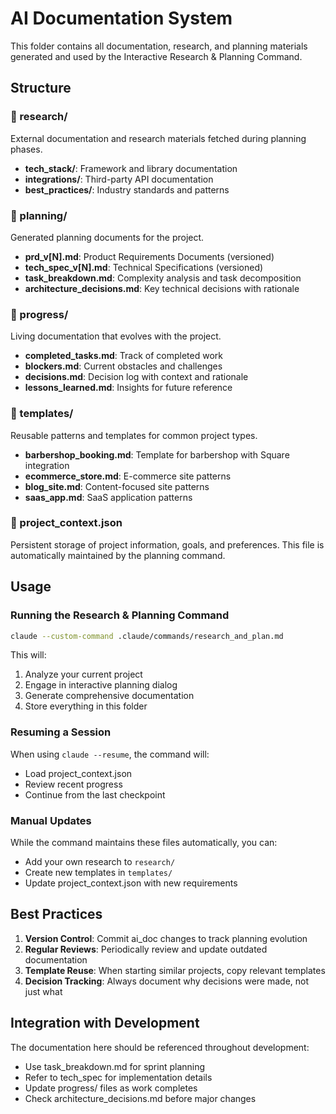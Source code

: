 # AI Documentation System

This folder contains all documentation, research, and planning materials generated and used by the Interactive Research & Planning Command.

## Structure

### 📁 research/
External documentation and research materials fetched during planning phases.

- **tech_stack/**: Framework and library documentation
- **integrations/**: Third-party API documentation  
- **best_practices/**: Industry standards and patterns

### 📁 planning/
Generated planning documents for the project.

- **prd_v[N].md**: Product Requirements Documents (versioned)
- **tech_spec_v[N].md**: Technical Specifications (versioned)
- **task_breakdown.md**: Complexity analysis and task decomposition
- **architecture_decisions.md**: Key technical decisions with rationale

### 📁 progress/
Living documentation that evolves with the project.

- **completed_tasks.md**: Track of completed work
- **blockers.md**: Current obstacles and challenges
- **decisions.md**: Decision log with context and rationale
- **lessons_learned.md**: Insights for future reference

### 📁 templates/
Reusable patterns and templates for common project types.

- **barbershop_booking.md**: Template for barbershop with Square integration
- **ecommerce_store.md**: E-commerce site patterns
- **blog_site.md**: Content-focused site patterns
- **saas_app.md**: SaaS application patterns

### 📄 project_context.json
Persistent storage of project information, goals, and preferences. This file is automatically maintained by the planning command.

## Usage

### Running the Research & Planning Command

```bash
claude --custom-command .claude/commands/research_and_plan.md
```

This will:
1. Analyze your current project
2. Engage in interactive planning dialog
3. Generate comprehensive documentation
4. Store everything in this folder

### Resuming a Session

When using `claude --resume`, the command will:
- Load project_context.json
- Review recent progress
- Continue from the last checkpoint

### Manual Updates

While the command maintains these files automatically, you can:
- Add your own research to `research/`
- Create new templates in `templates/`
- Update project_context.json with new requirements

## Best Practices

1. **Version Control**: Commit ai_doc changes to track planning evolution
2. **Regular Reviews**: Periodically review and update outdated documentation
3. **Template Reuse**: When starting similar projects, copy relevant templates
4. **Decision Tracking**: Always document why decisions were made, not just what

## Integration with Development

The documentation here should be referenced throughout development:
- Use task_breakdown.md for sprint planning
- Refer to tech_spec for implementation details
- Update progress/ files as work completes
- Check architecture_decisions.md before major changes